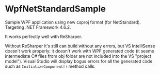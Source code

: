 # WpfNetStandardSample
Sample WPF application using new csproj format (for NetStandard). Targeting .NET Framework 4.6.2.

It works perfectly well with ReSharper.

Without ReSharper it's still can build without any errors, but VS IntelliSense doesn't work properly: it doesn't work with WPF generated code (it seems intermediate C# files from obj folder are not included into the VS "project model"). Visual Studio will display bogus errors for all the generated code such as `InitializeComponent()` method calls.
